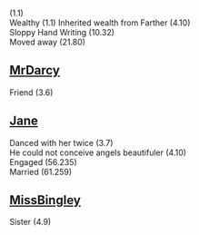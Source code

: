 (1.1)  
Wealthy (1.1) Inherited wealth from Farther (4.10)  
Sloppy Hand Writing (10.32)  
Moved away (21.80)

[MrDarcy](MrDarcy.md)
---------------------

Friend (3.6)

[Jane](Jane.md)
---------------

Danced with her twice (3.7)  
He could not conceive angels beautifuler (4.10)  
Engaged (56.235)  
Married (61.259)

[MissBingley](MissBingley.md)
-----------------------------

Sister (4.9)
